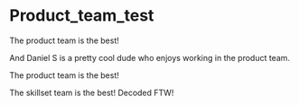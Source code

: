 # Product_team_test
The product team is the best!

And Daniel S is a pretty cool dude who enjoys working in the product team.

The product team is the best!

The skillset team is the best!
Decoded FTW!